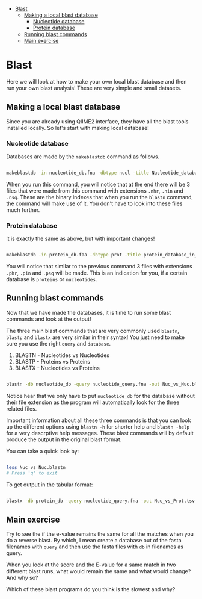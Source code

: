 -   [Blast](#blast)
    -   [Making a local blast database](#making-a-local-blast-database)
        -   [Nucleotide database](#nucleotide-database)
        -   [Protein database](#protein-database)
    -   [Running blast commands](#running-blast-commands)
    -   [Main exercise](#main-exercise)

Blast
=====

Here we will look at how to make your own local blast database and then run your own blast analysis! These are very simple and small datasets.

Making a local blast database
-----------------------------

Since you are already using QIIME2 interface, they have all the blast tools installed locally. So let's start with making local database!

### Nucleotide database

Databases are made by the `makeblastdb` command as follows.

``` bash

makeblastdb -in nucleotide_db.fna -dbtype nucl -title Nucleotide_database_in_course -out nucleotide_db
```

When you run this command, you will notice that at the end there will be 3 files that were made from this command with extensions `.nhr`, `.nin` and `.nsq`. These are the binary indexes that when you run the `blastn` command, the command will make use of it. You don't have to look into these files much further.

### Protein database

it is exactly the same as above, but with important changes!

``` bash

makeblastdb -in protein_db.faa -dbtype prot -title protein_database_in_course -out Protein_db
```

You will notice that similar to the previous command 3 files with extensions `.phr`, `.pin` and `.psq` will be made. This is an indication for you, if a certain database is `proteins` or `nucleotides`.

Running blast commands
----------------------

Now that we have made the databases, it is time to run some blast commands and look at the output!

The three main blast commands that are very commonly used `blastn`, `blastp` and `blastx` are very similar in their syntax! You just need to make sure you use the right `query` and `database`.

1.  BLASTN - Nucleotides vs Nucleotides
2.  BLASTP - Proteins vs Proteins
3.  BLASTX - Nucleotides vs Proteins

``` bash

blastn -db nucleotide_db -query nucleotide_query.fna -out Nuc_vs_Nuc.blastn -evalue 1E-10 -num_alignments 5 -num_alignments 2 -num_descriptions 10
```

Notice hear that we only have to put `nucleotide_db` for the database without their file extension as the program will automatically look for the three related files.

Important information about all these three commands is that you can look up the different options using `blastn -h` for shorter help and `blastn -help` for a very descrptive help messages. These blast commands will by default produce the output in the original blast format.

You can take a quick look by:

``` bash

less Nuc_vs_Nuc.blastn 
# Press 'q' to exit
```

To get output in the tabular format:

``` bash

blastx -db protein_db -query nucleotide_query.fna -out Nuc_vs_Prot.tsv -evalue 1E-10 -num_alignments 5 -num_alignments 2 -num_descriptions 10 -outfmt 6
```

Main exercise
-------------

Try to see the if the e-value remains the same for all the matches when you do a reverse blast. By which, I mean create a database out of the fasta filenames with `query` and then use the fasta files with `db` in filenames as query.

When you look at the score and the E-value for a same match in two different blast runs, what would remain the same and what would change? And why so?

Which of these blast programs do you think is the slowest and why?
